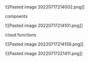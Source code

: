 ![[Pasted image 20220717214002.png]]


compoents

![[Pasted image 20220717214101.png]]


cloud functions

![[Pasted image 20220717214159.png]]

![[Pasted image 20220717221411.png]]

